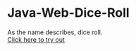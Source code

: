 # Java-Web-Dice-Roll

As the name describes, dice roll.<br>
<a href=https://khairultruestory.github.io/Java---Dice-Roll/>Click here to try out</a>
